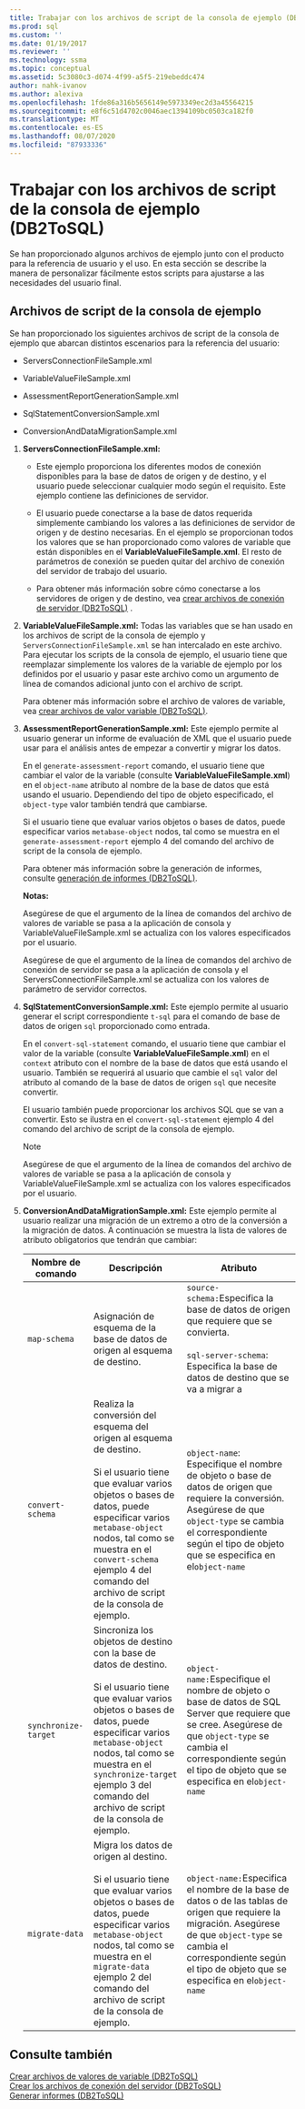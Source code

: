 ```yaml
---
title: Trabajar con los archivos de script de la consola de ejemplo (DB2ToSQL) | Microsoft Docs
ms.prod: sql
ms.custom: ''
ms.date: 01/19/2017
ms.reviewer: ''
ms.technology: ssma
ms.topic: conceptual
ms.assetid: 5c3080c3-d074-4f99-a5f5-219ebeddc474
author: nahk-ivanov
ms.author: alexiva
ms.openlocfilehash: 1fde86a316b5656149e5973349ec2d3a45564215
ms.sourcegitcommit: e8f6c51d4702c0046aec1394109bc0503ca182f0
ms.translationtype: MT
ms.contentlocale: es-ES
ms.lasthandoff: 08/07/2020
ms.locfileid: "87933336"
---
```

# <a name="working-with-the-sample-console-script-files-db2tosql"></a>Trabajar con los archivos de script de la consola de ejemplo (DB2ToSQL)
Se han proporcionado algunos archivos de ejemplo junto con el producto para la referencia de usuario y el uso. En esta sección se describe la manera de personalizar fácilmente estos scripts para ajustarse a las necesidades del usuario final.  
  
## <a name="sample-console-script-files"></a>Archivos de script de la consola de ejemplo  
Se han proporcionado los siguientes archivos de script de la consola de ejemplo que abarcan distintos escenarios para la referencia del usuario:  
  
-   ServersConnectionFileSample.xml  
  
-   VariableValueFileSample.xml  
  
-   AssessmentReportGenerationSample.xml  
  
-   SqlStatementConversionSample.xml  
  
-   ConversionAndDataMigrationSample.xml  
  
1.  **ServersConnectionFileSample.xml:**  
  
    -   Este ejemplo proporciona los diferentes modos de conexión disponibles para la base de datos de origen y de destino, y el usuario puede seleccionar cualquier modo según el requisito. Este ejemplo contiene las definiciones de servidor.  
  
    -   El usuario puede conectarse a la base de datos requerida simplemente cambiando los valores a las definiciones de servidor de origen y de destino necesarias. En el ejemplo se proporcionan todos los valores que se han proporcionado como valores de variable que están disponibles en el **VariableValueFileSample.xml**.  El resto de parámetros de conexión se pueden quitar del archivo de conexión del servidor de trabajo del usuario.  
  
    -   Para obtener más información sobre cómo conectarse a los servidores de origen y de destino, vea [crear archivos de conexión de servidor &#40;DB2ToSQL&#41;](../../ssma/db2/creating-the-server-connection-files-db2tosql.md) .  
  
2.  **VariableValueFileSample.xml:** Todas las variables que se han usado en los archivos de script de la consola de ejemplo y `ServersConnectionFileSample.xml` se han intercalado en este archivo. Para ejecutar los scripts de la consola de ejemplo, el usuario tiene que reemplazar simplemente los valores de la variable de ejemplo por los definidos por el usuario y pasar este archivo como un argumento de línea de comandos adicional junto con el archivo de script.  
  
    Para obtener más información sobre el archivo de valores de variable, vea [crear archivos de valor variable &#40;DB2ToSQL&#41;](../../ssma/db2/creating-variable-value-files-db2tosql.md).  
  
3.  **AssessmentReportGenerationSample.xml:** Este ejemplo permite al usuario generar un informe de evaluación de XML que el usuario puede usar para el análisis antes de empezar a convertir y migrar los datos.  
  
    En el `generate-assessment-report` comando, el usuario tiene que cambiar el valor de la variable (consulte **VariableValueFileSample.xml**) en el `object-name` atributo al nombre de la base de datos que está usando el usuario. Dependiendo del tipo de objeto especificado, el `object-type` valor también tendrá que cambiarse.  
  
    Si el usuario tiene que evaluar varios objetos o bases de datos, puede especificar varios `metabase-object` nodos, tal como se muestra en el `generate-assessment-report` ejemplo 4 del comando del archivo de script de la consola de ejemplo.  
  
    Para obtener más información sobre la generación de informes, consulte [generación de informes &#40;DB2ToSQL&#41;](../../ssma/db2/generating-reports-db2tosql.md).  
  
    **Notas:**  
  
    Asegúrese de que el argumento de la línea de comandos del archivo de valores de variable se pasa a la aplicación de consola y VariableValueFileSample.xml se actualiza con los valores especificados por el usuario.  
  
    Asegúrese de que el argumento de la línea de comandos del archivo de conexión de servidor se pasa a la aplicación de consola y el ServersConnectionFileSample.xml se actualiza con los valores de parámetro de servidor correctos.  
  
4.  **SqlStatementConversionSample.xml:** Este ejemplo permite al usuario generar el script correspondiente `t-sql` para el comando de base de datos de origen `sql` proporcionado como entrada.  
  
    En el `convert-sql-statement` comando, el usuario tiene que cambiar el valor de la variable (consulte **VariableValueFileSample.xml**) en el `context` atributo con el nombre de la base de datos que está usando el usuario. También se requerirá al usuario que cambie el `sql` valor del atributo al comando de la base de datos de origen `sql` que necesite convertir.  
  
    El usuario también puede proporcionar los archivos SQL que se van a convertir. Esto se ilustra en el `convert-sql-statement` ejemplo 4 del comando del archivo de script de la consola de ejemplo.  
  
    > [!NOTE]  
    > Asegúrese de que el argumento de la línea de comandos del archivo de valores de variable se pasa a la aplicación de consola y VariableValueFileSample.xml se actualiza con los valores especificados por el usuario.  
  
5.  **ConversionAndDataMigrationSample.xml:** Este ejemplo permite al usuario realizar una migración de un extremo a otro de la conversión a la migración de datos. A continuación se muestra la lista de valores de atributo obligatorios que tendrán que cambiar:  
  
    |Nombre de comando|Descripción|Atributo|  
    |----------------|---------------|-------------|  
    |`map-schema`|Asignación de esquema de la base de datos de origen al esquema de destino.|`source-schema:`Especifica la base de datos de origen que requiere que se convierta.<br /><br />`sql-server-schema`: Especifica la base de datos de destino que se va a migrar a|  
    |`convert-schema`|Realiza la conversión del esquema del origen al esquema de destino.<br /><br />Si el usuario tiene que evaluar varios objetos o bases de datos, puede especificar varios `metabase-object` nodos, tal como se muestra en el `convert-schema` ejemplo 4 del comando del archivo de script de la consola de ejemplo.|`object-name`: Especifique el nombre de objeto o base de datos de origen que requiere la conversión. Asegúrese de que `object-type` se cambia el correspondiente según el tipo de objeto que se especifica en el`object-name`|  
    |`synchronize-target`|Sincroniza los objetos de destino con la base de datos de destino.<br /><br />Si el usuario tiene que evaluar varios objetos o bases de datos, puede especificar varios `metabase-object` nodos, tal como se muestra en el `synchronize-target` ejemplo 3 del comando del archivo de script de la consola de ejemplo.|`object-name:`Especifique el nombre de objeto o base de datos de SQL Server que requiere que se cree. Asegúrese de que `object-type` se cambia el correspondiente según el tipo de objeto que se especifica en el`object-name`|  
    |`migrate-data`|Migra los datos de origen al destino.<br /><br />Si el usuario tiene que evaluar varios objetos o bases de datos, puede especificar varios `metabase-object` nodos, tal como se muestra en el `migrate-data` ejemplo 2 del comando del archivo de script de la consola de ejemplo.|`object-name:`Especifica el nombre de la base de datos o de las tablas de origen que requiere la migración. Asegúrese de que `object-type` se cambia el correspondiente según el tipo de objeto que se especifica en el`object-name`|  
  
## <a name="see-also"></a>Consulte también  
[Crear archivos de valores de variable &#40;DB2ToSQL&#41;](../../ssma/db2/creating-variable-value-files-db2tosql.md)  
[Crear los archivos de conexión del servidor &#40;DB2ToSQL&#41;](../../ssma/db2/creating-the-server-connection-files-db2tosql.md)  
[Generar informes &#40;DB2ToSQL&#41;](../../ssma/db2/generating-reports-db2tosql.md)  
  
